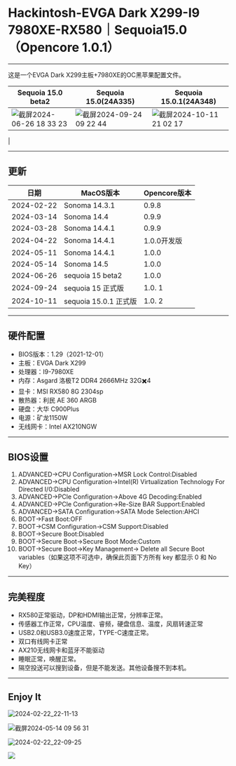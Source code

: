# Hackintosh-EVGA Dark X299-I9 7980XE-RX580｜Sequoia15.0（Opencore 1.0.1）
---
这是一个EVGA Dark X299主板+7980XE的OC黑苹果配置文件。


| Sequoia 15.0 beta2                                           |Sequoia 15.0(24A335)                                                 | Sequoia 15.0.1(24A348)                                 |
| ------------------------------------------------------------ | ------------------------------------------------------------ | ------------------------------------------------------------ |
| ![截屏2024-06-26 18 33 23](https://github.com/longlongdede/Hackintosh-EVGA-Dark-X299-I9-7980XE-RX580/assets/63046146/d3d24267-6bb2-48b9-b628-1c9b26234be4) |![截屏2024-09-24 09 22 44](https://github.com/user-attachments/assets/2384d92f-8342-4ef5-b6fa-8c9c51826e4c) | ![截屏2024-10-11 21 02 17](https://github.com/user-attachments/assets/0ca6588e-432a-4fef-88ab-1ce90780d28f)
 |

---
## 更新

| 日期 | MacOS版本 | Opencore版本 |
|---|---|---|
| 2024-02-22 | Sonoma 14.3.1 | 0.9.8 |
| 2024-03-14 | Sonoma 14.4 | 0.9.9 |
| 2024-03-28 | Sonoma 14.4.1 | 0.9.9|
| 2024-04-22 | Sonoma 14.4.1 | 1.0.0开发版|
| 2024-05-11 | Sonoma 14.4.1 | 1.0.0|
| 2024-05-14 | Sonoma 14.5 | 1.0.0|
| 2024-06-26 | sequoia 15 beta2 | 1.0.0|
| 2024-09-24 | sequoia 15 正式版 | 1.0. 1|
| 2024-10-11 | sequoia 15.0.1 正式版 | 1.0. 2|


---
## 硬件配置
- BIOS版本：1.29（2021-12-01）
- 主板：EVGA Dark X299
- 处理器：I9-7980XE
- 内存：Asgard 洛极T2 DDR4 2666MHz 32G✖️4
- 显卡：MSI RX580 8G 2304sp
- 散热器：利民 AE 360 ARGB
- 硬盘：大华 C900Plus
- 电源：矿龙1150W
- 无线网卡：Intel AX210NGW
---
## BIOS设置
1. ADVANCED->CPU Configuration->MSR Lock Control:Disabled
2. ADVANCED->CPU Configuration->Intel(R) Virtualization Technology For Directed I/0:Disabled
3. ADVANCED->PCle Configuration->Above 4G Decoding:Enabled
4. ADVANCED->PCle Configuration->Re-Size BAR Support:Enabled
5. ADVANCED->SATA Configuration->SATA Mode Selection:AHCI
6. BOOT->Fast Boot:OFF
7. BOOT->CSM Configuration->CSM Support:Disabled
8. BOOT->Secure Boot:Disabled
9. BOOT->Secure Boot->Secure Boot Mode:Custom
10. BOOT->Secure Boot->Key Management-> Delete all Secure Boot variables（如果这项不可选中，确保此页面下方所有 key 都显示 0 和 No Key）

---
## 完美程度
- RX580正常驱动，DP和HDMI输出正常，分辨率正常。
- 传感器工作正常，CPU温度、睿频，硬盘信息、温度，风扇转速正常
- USB2.0和USB3.0速度正常，TYPE-C速度正常。
- 双口有线网卡正常
- AX210无线网卡和蓝牙不能驱动
- 睡眠正常，唤醒正常。
- 隔空投送可以搜到设备，但是不能发送。其他设备搜不到本机。
---
## Enjoy It
![2024-02-22_22-11-13](https://github.com/longlongdede/Hakintoshi-EVGA-Dark-X299-I9-7980XE-RX580/assets/63046146/95ed92c2-1d35-48ad-9a97-696c1f7ba2e3)

![截屏2024-05-14 09 56 31](https://github.com/longlongdede/Hackintosh-EVGA-Dark-X299-I9-7980XE-RX580/assets/63046146/99d12c44-ef01-47b3-a397-807c1d278be0)

![2024-02-22_22-09-25](https://github.com/longlongdede/Hakintoshi-EVGA-Dark-X299-I9-7980XE-RX580/assets/63046146/761b7886-547a-4d5c-a438-61502a0ebaed)

![](https://wqong.oss-cn-hangzhou.aliyuncs.com/test/2024-04-23_06-58-37.png)

